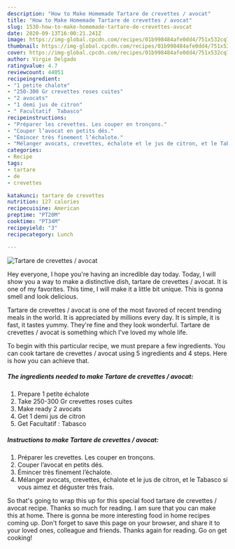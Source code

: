 ```yaml
---
description: "How to Make Homemade Tartare de crevettes / avocat"
title: "How to Make Homemade Tartare de crevettes / avocat"
slug: 1530-how-to-make-homemade-tartare-de-crevettes-avocat
date: 2020-09-13T16:00:21.241Z
image: https://img-global.cpcdn.com/recipes/01b998484afe0dd4/751x532cq70/tartare-de-crevettes-avocat-photo-principale-de-la-recette.jpg
thumbnail: https://img-global.cpcdn.com/recipes/01b998484afe0dd4/751x532cq70/tartare-de-crevettes-avocat-photo-principale-de-la-recette.jpg
cover: https://img-global.cpcdn.com/recipes/01b998484afe0dd4/751x532cq70/tartare-de-crevettes-avocat-photo-principale-de-la-recette.jpg
author: Virgie Delgado
ratingvalue: 4.7
reviewcount: 44051
recipeingredient:
- "1 petite chalote"
- "250-300 Gr crevettes roses cuites"
- "2 avocats"
- "1 demi jus de citron"
- " Facultatif  Tabasco"
recipeinstructions:
- "Préparer les crevettes. Les couper en tronçons."
- "Couper l’avocat en petits dés."
- "Émincer très finement l’échalote."
- "Mélanger avocats, crevettes, échalote et le jus de citron, et le Tabasco si vous aimez et déguster très frais."
categories:
- Recipe
tags:
- tartare
- de
- crevettes

katakunci: tartare de crevettes 
nutrition: 127 calories
recipecuisine: American
preptime: "PT20M"
cooktime: "PT34M"
recipeyield: "3"
recipecategory: Lunch

---
```



![Tartare de crevettes / avocat](https://img-global.cpcdn.com/recipes/01b998484afe0dd4/751x532cq70/tartare-de-crevettes-avocat-photo-principale-de-la-recette.jpg)

Hey everyone, I hope you're having an incredible day today. Today, I will show you a way to make a distinctive dish, tartare de crevettes / avocat. It is one of my favorites. This time, I will make it a little bit unique. This is gonna smell and look delicious.

Tartare de crevettes / avocat is one of the most favored of recent trending meals in the world. It is appreciated by millions every day. It is simple, it is fast, it tastes yummy. They're fine and they look wonderful. Tartare de crevettes / avocat is something which I've loved my whole life.




To begin with this particular recipe, we must prepare a few ingredients. You can cook tartare de crevettes / avocat using 5 ingredients and 4 steps. Here is how you can achieve that.

<!--inarticleads1-->

##### The ingredients needed to make Tartare de crevettes / avocat:

1. Prepare 1 petite échalote
1. Take 250-300 Gr crevettes roses cuites
1. Make ready 2 avocats
1. Get 1 demi jus de citron
1. Get  Facultatif : Tabasco




<!--inarticleads2-->

##### Instructions to make Tartare de crevettes / avocat:

1. Préparer les crevettes. Les couper en tronçons.
1. Couper l’avocat en petits dés.
1. Émincer très finement l’échalote.
1. Mélanger avocats, crevettes, échalote et le jus de citron, et le Tabasco si vous aimez et déguster très frais.




So that's going to wrap this up for this special food tartare de crevettes / avocat recipe. Thanks so much for reading. I am sure that you can make this at home. There is gonna be more interesting food in home recipes coming up. Don't forget to save this page on your browser, and share it to your loved ones, colleague and friends. Thanks again for reading. Go on get cooking!
